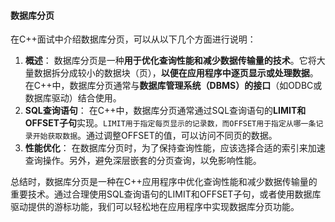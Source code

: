 #### 数据库分页

在C++面试中介绍数据库分页，可以从以下几个方面进行说明：

1. **概述**：
   数据库分页是一种**用于优化查询性能和减少数据传输量的技术**。它将大量数据拆分成较小的数据块（页），**以便在应用程序中逐页显示或处理数据**。在C++中，数据库分页通常与**数据库管理系统（DBMS）的接口**（如ODBC或数据库驱动）结合使用。
2. **SQL查询语句**：
   在C++中，数据库分页通常通过SQL查询语句的**LIMIT和OFFSET子句**实现。`LIMIT用于指定每页显示的记录数，而OFFSET用于指定从哪一条记录开始获取数据`。通过调整OFFSET的值，可以访问不同页的数据。
4. **性能优化**：
   在数据库分页时，为了保持查询性能，应该选择合适的索引来加速查询操作。另外，避免深层嵌套的分页查询，以免影响性能。

总结时，数据库分页是一种在C++应用程序中优化查询性能和减少数据传输量的重要技术。通过合理使用SQL查询语句的LIMIT和OFFSET子句，或者使用数据库驱动提供的游标功能，我们可以轻松地在应用程序中实现数据库分页功能。
